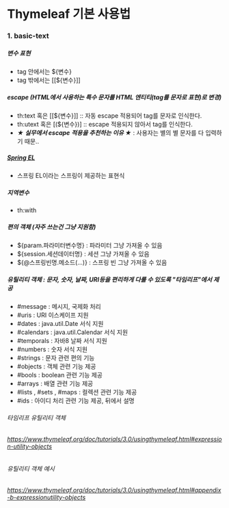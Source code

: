 # Thymeleaf 기본 사용법

### 1. basic-text
##### 변수 표현
 - tag 안에서는 ${변수}
 - tag 밖에서는 [[${변수}]]
##### escape (HTML에서 사용하는 특수 문자를 HTML 엔티티(tag를 문자로 표현)로 변경)
 - th:text 혹은 [[${변수}]] :: 자동 escape 적용되어 tag를 문자로 인식한다.
 - th:utext 혹은 [(${변수})] :: escape 적용되지 않아서 tag를 인식한다.
 - ***★ 실무에서 escape 적용을 추천하는 이유 ★*** : 사용자는 별의 별 문자를 다 입력하기 때문..
##### [Spring EL](./src/main/resources/templates/basic/variable.html)
 - 스프링 EL이라는 스프링이 제공하는 표현식
##### 지역변수
 - th:with
##### 편의 객체 (자주 쓰는건 그냥 지원함)
 - ${param.파라미터변수명} : 파라미터 그냥 가져올 수 있음
 - ${session.세션데이터명} : 세션 그냥 가져올 수 있음
 - ${@스프링빈명.메소드(...)} : 스프링 빈 그냥 가져올 수 있음
##### 유틸리티 객체 : 문자, 숫자, 날짜, URI등을 편리하게 다룰 수 있도록 "타임리프"에서 제공
- #message : 메시지, 국제화 처리
- #uris : URI 이스케이프 지원
- #dates : java.util.Date 서식 지원
- #calendars : java.util.Calendar 서식 지원
- #temporals : 자바8 날짜 서식 지원
- #numbers : 숫자 서식 지원
- #strings : 문자 관련 편의 기능
- #objects : 객체 관련 기능 제공
- #bools : boolean 관련 기능 제공
- #arrays : 배열 관련 기능 제공
- #lists , #sets , #maps : 컬렉션 관련 기능 제공
- #ids : 아이디 처리 관련 기능 제공, 뒤에서 설명
###### 타임리프 유틸리티 객체
###### https://www.thymeleaf.org/doc/tutorials/3.0/usingthymeleaf.html#expression-utility-objects
###### 유틸리티 객체 예시
###### https://www.thymeleaf.org/doc/tutorials/3.0/usingthymeleaf.html#appendix-b-expressionutility-objects
